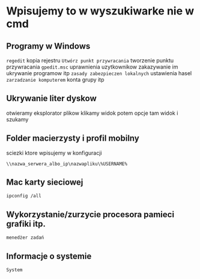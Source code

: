 # Wpisujemy to w wyszukiwarke nie w cmd

## Programy w Windows
`regedit` kopia rejestru
`Utwórz punkt przywracania` tworzenie punktu przywracania
`gpedit.msc` uprawnienia uzytkownikow zakazywanie im ukrywanie programow itp
`zasady zabezpieczen lokalnych` ustawienia hasel
`zarzadzanie komputerem` konta grupy itp


## Ukrywanie liter dyskow
otwieramy eksplorator plikow klikamy widok potem opcje tam widok i szukamy

## Folder macierzysty i profil mobilny
sciezki ktore wpisujemy w konfiguracji

`\\nazwa_serwera_albo_ip\nazwapliku\%USERNAME%`

## Mac karty sieciowej
`ipconfig /all`

## Wykorzystanie/zurzycie procesora pamieci grafiki itp.
`menedżer zadań`

## Informacje o systemie
`System`
